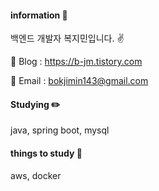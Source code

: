 #### information 📝
 백엔드 개발자 복지민입니다. ✌️ <p>
 📌 Blog : https://b-jm.tistory.com <p>
 📧 Email : bokjimin143@gmail.com

#### Studying ✏️
 java, spring boot, mysql

#### things to study 📝
 aws, docker

<!--
**b-jm/b-jm** is a ✨ _special_ ✨ repository because its `README.md` (this file) appears on your GitHub profile.

Here are some ideas to get you started:

- 🔭 I’m currently working on ...
- 🌱 I’m currently learning ...
- 👯 I’m looking to collaborate on ...
- 🤔 I’m looking for help with ...
- 💬 Ask me about ...
- 📫 How to reach me: ...
- 😄 Pronouns: ...
- ⚡ Fun fact: ...
-->
